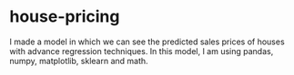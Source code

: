 # house-pricing
 I made a model in which we can see the predicted sales prices of houses with advance regression techniques. In this model, I am using pandas, numpy, matplotlib, sklearn and math.
